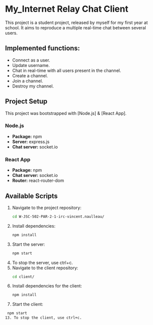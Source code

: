 # My_Internet Relay Chat Client

This project is a student project, released by myself for my first year at school. It aims to reproduce a multiple real-time chat between several users.

## Implemented functions:

- Connect as a user.
- Update username.
- Chat in real-time with all users present in the channel.
- Create a channel.
- Join a channel.
- Destroy my channel.

## Project Setup

This project was bootstrapped with [Node.js] & [React App].

### Node.js
- **Package:** npm
- **Server:** express.js
- **Chat server:** socket.io

### React App
- **Package:** npm
- **Chat server:** socket.io
- **Router:** react-router-dom

## Available Scripts

1. Navigate to the project repository:
   ```bash
   cd W-JSC-502-PAR-2-1-irc-vincent.naulleau/
2. Install dependencies:
   ```bash
   npm install
4. Start the server:
   ```bash
   npm start
6. To stop the server, use ctrl+c.
7. Navigate to the client repository:
   ```bash
   cd client/
9. Install dependencies for the client:
   ```bash
   npm install
11. Start the client:
   ```bash
    npm start
13. To stop the client, use ctrl+c.
